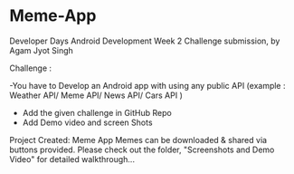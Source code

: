 # Meme-App
Developer Days Android Development Week 2 Challenge submission, by Agam Jyot Singh

Challenge :

-You have to Develop an Android app with using any public API (example : Weather API/ Meme API/ News API/ Cars API )
- Add the given challenge in GitHub Repo
- Add Demo video and screen Shots 

Project Created: Meme App
Memes can be downloaded & shared via buttons provided.
Please check out the folder, "Screenshots and Demo Video" for detailed walkthrough...
